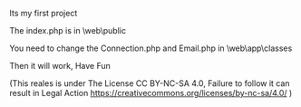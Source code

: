 Its my first project

The index.php is in \web\public

You need to change the Connection.php and Email.php in \web\app\classes

Then it will work, Have Fun








(This reales is under The License CC BY-NC-SA 4.0, Failure to follow it can result in Legal Action
https://creativecommons.org/licenses/by-nc-sa/4.0/
)
 
